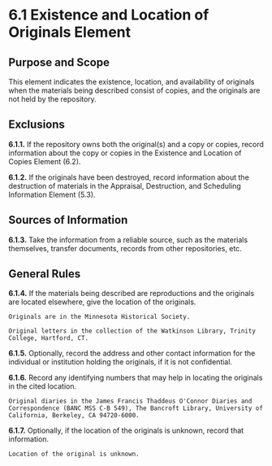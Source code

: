 # 6.1  Existence and Location of Originals Element

## Purpose and Scope
This element indicates the existence, location, and availability of originals when the materials being described consist of copies, and the originals are not held by the repository.

## Exclusions
**6.1.1.**  If the repository owns both the original(s) and a copy or copies, record information about the copy or copies in the Existence and Location of Copies Element (6.2).

**6.1.2.**  If the originals have been destroyed, record information about the destruction of materials in the Appraisal, Destruction, and Scheduling Information Element (5.3).

## Sources of Information
**6.1.3.**  Take the information from a reliable source, such as the materials themselves, transfer documents, records from other repositories, etc.

## General Rules
**6.1.4.**  If the materials being described are  reproductions and the originals are located elsewhere, give the location of the originals.

`Originals are in the Minnesota Historical Society.`

`Original letters in the collection of the Watkinson Library, Trinity College, Hartford, CT.`

**6.1.5.**  Optionally, record the address and other contact information for the individual or institution holding the originals, if it is not confidential.

**6.1.6.**  Record any identifying numbers that may help in locating the originals in the cited location.

```
Original diaries in the James Francis Thaddeus O'Connor Diaries and Correspondence (BANC MSS C-B 549), The Bancroft Library, University of California, Berkeley, CA 94720-6000.
```

**6.1.7.**  Optionally, if the location of the originals is unknown, record that information.

`Location of the original is unknown.`





